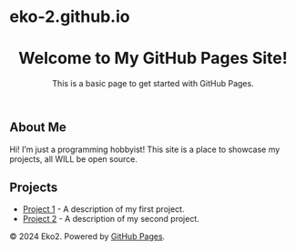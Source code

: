 # eko-2.github.io
<!DOCTYPE html>
<html lang="en">
<head>
    <meta charset="UTF-8">
    <meta name="viewport" content="width=device-width, initial-scale=1.0">
    <link rel="stylesheet" href="styles.css">
</head>
<body>
    <header>
        <h1>Welcome to My GitHub Pages Site!</h1>
        <p>This is a basic page to get started with GitHub Pages.</p>
    </header>
    <main>
        <section>
            <h2>About Me</h2>
            <p>Hi! I’m just a programming hobbyist! This site is a place to showcase my projects, all WILL be open source.</p>
        </section>
        <section>
            <h2>Projects</h2>
            <ul>
                <li><a href="#insertLink here">Project 1</a> - A description of my first project.</li>
                <li><a href="#insertLink here">Project 2</a> - A description of my second project.</li>
            </ul>
        </section>
    </main>
    <footer>
        <p>&copy; 2024 Eko2. Powered by <a href="https://pages.github.com/">GitHub Pages</a>.</p>
    </footer>
</body>
</html>
